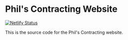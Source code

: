 # Phil's Contracting Website

[![Netlify Status](https://api.netlify.com/api/v1/badges/6bc53bba-8464-43b2-ae20-f1eb0f42b45a/deploy-status)](https://app.netlify.com/sites/philscontracting-ca/deploys)

This is the source code for the Phil's Contracting website.
